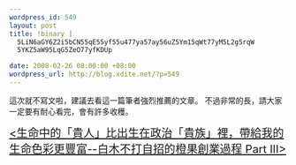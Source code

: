 ```yaml
--- 
wordpress_id: 549
layout: post
title: !binary |
  5LiN6aGY6Z2i5bCN55qE55yf55u477ya57ay56uZ5Ym15qWt77yM5L2g5rqW
  5YKZ5aW95LqG5ZeO77yfKDUp

date: 2008-02-26 08:00:00 +08:00
wordpress_url: http://blog.xdite.net/?p=549
---
```

這次就不寫文啦，建議去看這一篇筆者強烈推薦的文章。
不過非常的長，請大家一定要有耐心看完，會有許多收穫。

<big><big>
<a href="http://www.yubou.tw/Content.asp?iblogid=32"><生命中的「貴人」比出生在政治「貴族」裡，帶給我的生命色彩更豐富--白木不打自招的橙果創業過程 Part III></a></big></big>
